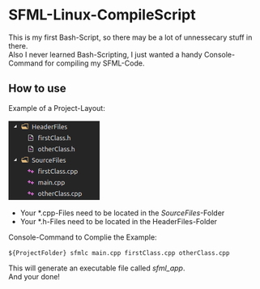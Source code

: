 # SFML-Linux-CompileScript
  This is my first Bash-Script, so there may be a lot of unnessecary stuff in there.  
  Also I never learned Bash-Scripting, I just wanted a handy Console-Command for compiling my SFML-Code.  
## How to use
Example of a Project-Layout:  
<br>
  <img src="https://raw.githubusercontent.com/EineSalatgurke/SFML-Linux-CompileScript/master/projectLayout.png">
* Your \*.cpp-Files need to be located in the *SourceFiles*-Folder
* Your \*.h-Files need to be located in the HeaderFiles-Folder
  
Console-Command to Complie the Example:
```
${ProjectFolder} sfmlc main.cpp firstClass.cpp otherClass.cpp
```
This will generate an executable file called *sfml_app*.  
And your done!
